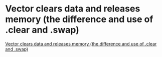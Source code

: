 # Vector clears data and releases memory (the difference and use of .clear and .swap)
[Vector clears data and releases memory (the difference and use of .clear and .swap)](https://aiwithcloud.com/2022/09/15/vector_clears_data_and_releases_memory_the_difference_and_use_of_-clear_and_-swap/)